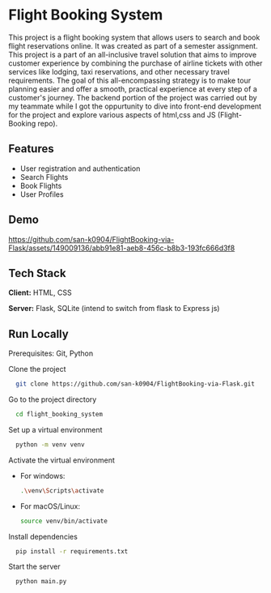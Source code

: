 # Flight Booking System

This project is a flight booking system that allows users to search and book flight reservations online. It was created as part of a semester assignment. This project is a part of an all-inclusive travel solution that aims to improve customer experience by combining the purchase of airline tickets with other services like lodging, taxi reservations, and other necessary travel requirements. The goal of this all-encompassing strategy is to make tour planning easier and offer a smooth, practical experience at every step of a customer's journey.
The backend portion of the project was carried out by my teammate while I got the oppurtunity to dive into front-end development for the project and explore various aspects of html,css and JS (Flight-Booking repo).

## Features

- User registration and authentication
- Search Flights
- Book Flights
- User Profiles

## Demo

https://github.com/san-k0904/FlightBooking-via-Flask/assets/149009136/abb91e81-aeb8-456c-b8b3-193fc666d3f8



## Tech Stack

**Client:** HTML, CSS

**Server:** Flask, SQLite (intend to switch from flask to Express js)

## Run Locally

Prerequisites: Git, Python

Clone the project

```bash
  git clone https://github.com/san-k0904/FlightBooking-via-Flask.git
```

Go to the project directory

```bash
  cd flight_booking_system
```

Set up a virtual environment

```bash
  python -m venv venv
```

Activate the virtual environment

- For windows:
  ```bash
  .\venv\Scripts\activate
  ```
- For macOS/Linux:
  ```bash
  source venv/bin/activate
  ```

Install dependencies

```bash
  pip install -r requirements.txt
```

Start the server

```bash
  python main.py
```
